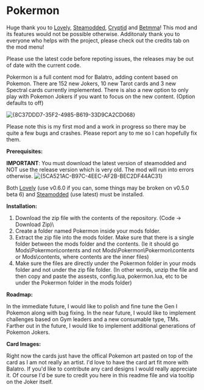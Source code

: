# Pokermon
Huge thank you to [Lovely](https://github.com/ethangreen-dev/lovely-injector), [Steamodded](https://github.com/Steamopollys/Steamodded), [Cryptid](https://github.com/MathIsFun0/Cryptid) and [Betmma](https://github.com/betmma/my_balatro_mods)!
This mod and its features would not be possible otherwise. Additonaly thank you to everyone who helps with the project, please check out the credits tab on the mod menu!

Please use the latest code before repoting issues, the releases may be out of date with the current code.

Pokermon is a full content mod for Balatro, adding content based on Pokemon. There are 152 new Jokers, 10 new Tarot cards and 3 new Spectral cards currently implemented.
There is also a new option to only play with Pokemon Jokers if you want to focus on the new content. (Option defaults to off)

![{8C37DDD7-35F2-4985-B619-33D9CA2CD068}](https://github.com/user-attachments/assets/b3a88632-f01b-4316-b88b-f71ca778c210)

Please note this is my first mod and a work in progress so there may be quite a few bugs and crashes. Please report any to me so I can hopefully fix them.

**Prerequisites:**

**IMPORTANT**: You must download the latest version of steamodded and NOT use the release version which is very old. The mod will run into errors otherwise.
![{5CA521AC-B97C-4EEC-AF2B-BEC2DF44AC31}](https://github.com/user-attachments/assets/c67676d7-42b8-4a35-95ec-6258fb8b76fa)


Both [Lovely](https://github.com/ethangreen-dev/lovely-injector) (use v0.6.0 if you can, some things may be broken on v0.5.0 beta 6) and [Steamodded](https://github.com/Steamopollys/Steamodded) (use latest) must be installed.

**Installation:**

1. Download the zip file with the contents of the repository. (Code -> Download Zip)\
2. Create a folder named Pokermon inside your mods folder.
3. Extract the zip file into the mods folder. Make sure that there is a single folder between the mods folder and the contents. (Ie it should go Mods\Pokermon\contents and not Mods\Pokermon\Pokermon\contents or Mods\contents, where contents are the inner files)
4. Make sure the files are directly under the Pokermon folder in your mods folder and not under the zip file folder.
   (In other words, unzip the file and then copy and paste the assests, config.lua, pokermon.lua, etc to be under the Pokermon folder in the mods folder) 

**Roadmap:**

In the immediate future, I would like to polish and fine tune the Gen I Pokemon along with bug fixing. 
In the near future, I would like to implement challenges based on Gym leaders and a new consumable type, TMs.
Farther out in the future, I would like to implement additional generations of Pokemon Jokers.

**Card Images:**

Right now the cards just have the offical Pokemon art pasted on top of the card as I am not really an artist. I'd love to have the card art fit more with Balatro. 
If you'd like to contribute any card designs I would really appreciate it. Of course I'd be sure to credit you here in this readme file and via tooltip on the Joker itself.
